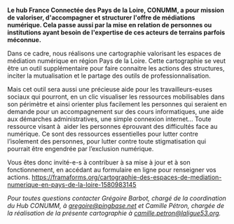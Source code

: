 <b>Le hub France Connectée des Pays de la Loire, CONUMM, a pour mission de valoriser, d'accompagner et structurer l'offre de médiations numérique. Cela passe aussi par la mise en relation de personnes ou institutions ayant besoin de l'expertise de ces acteurs de terrains parfois méconnue.</b>

Dans ce cadre, nous réalisons une cartographie valorisant les espaces de médiation numérique en région Pays de la Loire. Cette cartographie se veut être un outil supplémentaire pour faire connaitre les actions des structures, inciter la mutualisation et le partage des outils de professionnalisation.

Mais cet outil sera aussi une précieuse aide pour les travailleurs-euses sociaux qui pourront, en un clic visualiser les ressources mobilisables dans son périmètre et ainsi orienter plus facilement les personnes qui seraient en demande pour un accompagnement sur des cours informatiques, une aide aux démarches administratives, une simple connexion internet… Toute ressource visant à  aider les personnes éprouvant des difficultés face au numérique. Ce sont des ressources essentielles pour lutter contre l’isolement des personnes, pour lutter contre toute stigmatisation qui pourrait être engendrée par l’exclusion numérique. 

Vous êtes donc invité-e-s à contribuer à sa mise à jour et à son fonctionnement, en accédant au formulaire en ligne pour renseigner vos actions. https://framaforms.org/cartographie-des-espaces-de-mediation-numerique-en-pays-de-la-loire-1580983145

<i>Pour toutes questions contacter Grégoire Barbot, chargé de la coordination du Hub CONUMM, à gregoire@pingbase.net et Camille Pétron, chargée de la réalisation de la présente cartographie à camille.petron@laligue53.org. </i>
